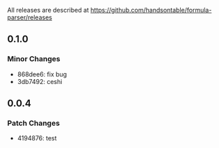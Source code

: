 All releases are described at https://github.com/handsontable/formula-parser/releases

## 0.1.0

### Minor Changes

- 868dee6: fix bug
- 3db7492: ceshi

## 0.0.4

### Patch Changes

- 4194876: test
